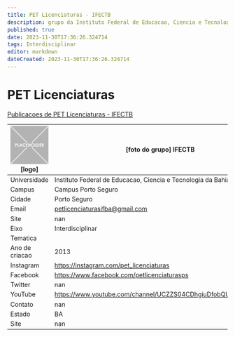 ```yaml
---
title: PET Licenciaturas - IFECTB
description: grupo da Instituto Federal de Educacao, Ciencia e Tecnologia da Bahia
published: true
date: 2023-11-30T17:36:26.324714
tags: Interdisciplinar
editor: markdown
dateCreated: 2023-11-30T17:36:26.324714
---
```


# PET Licenciaturas

[Publicacoes de PET Licenciaturas - IFECTB](/atividade/112PETLicenciaturasIFECTB/feed.md)

| ![placeholder.png](/placeholder.png) [logo] | [foto do grupo] IFECTB         |
| ------------------------------------------- | ------------------------------------------------- |
| Universidade                                | Instituto Federal de Educacao, Ciencia e Tecnologia da Bahia      |
| Campus                                      | Campus Porto Seguro            |
| Cidade                                      | Porto Seguro             |
| Email                                       | petlicenciaturasifba@gmail.com             |
| Site                                        | nan              |
| Eixo                                        | Interdisciplinar              |
| Tematica                                    |           |
| Ano de criacao                              | 2013        |
| Instagram                                   | https://instagram.com/pet_licenciaturas         |
| Facebook                                    | https://www.facebook.com/petlicenciaturasps          |
| Twitter                                     | nan           |
| YouTube                                     | https://www.youtube.com/channel/UCZZS04CDhgiuDfobQUG5icg/about           |
| Contato                                     | nan         |
| Estado                                      |  BA            |
| Site                                        | nan |
